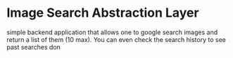 Image Search Abstraction Layer
=========================


simple backend application that allows one to google search images
and return a list of them (10 max). You can even check the search history
to see past searches don

